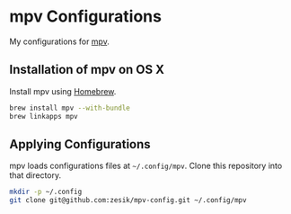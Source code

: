 # mpv Configurations

My configurations for [mpv].

## Installation of mpv on OS X

Install mpv using [Homebrew].

```bash
brew install mpv --with-bundle
brew linkapps mpv
```

## Applying Configurations

mpv loads configurations files at `~/.config/mpv`.
Clone this repository into that directory.

```bash
mkdir -p ~/.config
git clone git@github.com:zesik/mpv-config.git ~/.config/mpv
```

[mpv]: http://mpv.io
[Homebrew]: http://brew.sh/

